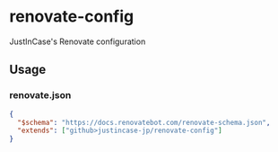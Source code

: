# renovate-config
JustInCase's Renovate configuration

## Usage

### renovate.json

```json
{
  "$schema": "https://docs.renovatebot.com/renovate-schema.json",
  "extends": ["github>justincase-jp/renovate-config"]
}
```
